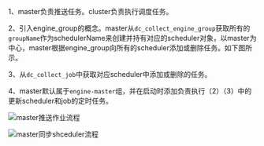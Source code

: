 1、master负责推送任务。cluster负责执行调度任务。

2、引入engine_group的概念。master从`dc_collect_engine_group`获取所有的`groupName`作为schedulerName来创建并持有对应的scheduler对象，以master为中心，master根据engine_group向所有的scheduler添加或删除任务。如下图所示。

3、从`dc_collect_job`中获取对应scheduler中添加或删除的任务。

4、master默认属于`engine-master`组，并在启动时添加负责执行（2）（3）中的更新scheduler和job的定时任务。



![master推送作业流程](https://gitee.com/wdragondragon/picture-bed/raw/master/imgs/202112161450404.png)



![master同步shceduler流程](https://gitee.com/wdragondragon/picture-bed/raw/master/imgs/202112161503611.png)